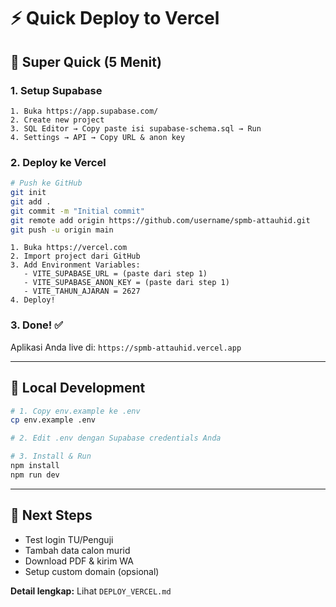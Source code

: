 # ⚡ Quick Deploy to Vercel

## 🎯 Super Quick (5 Menit)

### 1. Setup Supabase
```
1. Buka https://app.supabase.com/
2. Create new project
3. SQL Editor → Copy paste isi supabase-schema.sql → Run
4. Settings → API → Copy URL & anon key
```

### 2. Deploy ke Vercel
```bash
# Push ke GitHub
git init
git add .
git commit -m "Initial commit"
git remote add origin https://github.com/username/spmb-attauhid.git
git push -u origin main
```

```
1. Buka https://vercel.com
2. Import project dari GitHub
3. Add Environment Variables:
   - VITE_SUPABASE_URL = (paste dari step 1)
   - VITE_SUPABASE_ANON_KEY = (paste dari step 1)
   - VITE_TAHUN_AJARAN = 2627
4. Deploy!
```

### 3. Done! ✅
Aplikasi Anda live di: `https://spmb-attauhid.vercel.app`

---

## 🔧 Local Development

```bash
# 1. Copy env.example ke .env
cp env.example .env

# 2. Edit .env dengan Supabase credentials Anda

# 3. Install & Run
npm install
npm run dev
```

---

## 📱 Next Steps

- Test login TU/Penguji
- Tambah data calon murid
- Download PDF & kirim WA
- Setup custom domain (opsional)

**Detail lengkap:** Lihat `DEPLOY_VERCEL.md`

